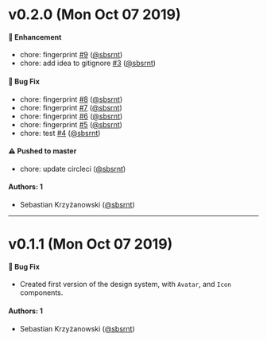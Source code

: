 # v0.2.0 (Mon Oct 07 2019)

#### 🚀  Enhancement

- chore: fingerprint [#9](https://github.com/sbsrnt/hearthlounge-design-system/pull/9) ([@sbsrnt](https://github.com/sbsrnt))
- chore: add idea to gitignore [#3](https://github.com/sbsrnt/hearthlounge-design-system/pull/3) ([@sbsrnt](https://github.com/sbsrnt))

#### 🐛  Bug Fix

- chore: fingerprint [#8](https://github.com/sbsrnt/hearthlounge-design-system/pull/8) ([@sbsrnt](https://github.com/sbsrnt))
- chore: fingerprint [#7](https://github.com/sbsrnt/hearthlounge-design-system/pull/7) ([@sbsrnt](https://github.com/sbsrnt))
- chore: fingerprint [#6](https://github.com/sbsrnt/hearthlounge-design-system/pull/6) ([@sbsrnt](https://github.com/sbsrnt))
- chore: fingerprint [#5](https://github.com/sbsrnt/hearthlounge-design-system/pull/5) ([@sbsrnt](https://github.com/sbsrnt))
- chore: test [#4](https://github.com/sbsrnt/hearthlounge-design-system/pull/4) ([@sbsrnt](https://github.com/sbsrnt))

#### ⚠️  Pushed to master

- chore: update circleci  ([@sbsrnt](https://github.com/sbsrnt))

#### Authors: 1

- Sebastian Krzyżanowski ([@sbsrnt](https://github.com/sbsrnt))

---

# v0.1.1 (Mon Oct 07 2019)

#### 🐛  Bug Fix

- Created first version of the design system, with `Avatar`, and `Icon` components.

#### Authors: 1

- Sebastian Krzyżanowski ([@sbsrnt](https://github.com/sbsrnt))
